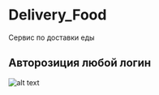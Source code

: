 # Delivery_Food
Сервис по доставки еды 
## Авторозиция любой логин



![alt text](https://cloud.mail.ru/public/3TkD/4knqq8d77)
